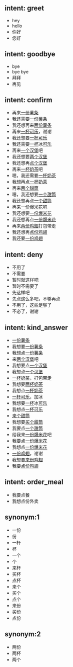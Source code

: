 ## intent: greet
- hey
- hello
- 你好
- 您好

## intent: goodbye
- bye
- bye bye
- 拜拜
- 再见

## intent: confirm
- 再来[一份](quan)[薯条](food)
- 我还需要[一份](quan)[薯条](food)
- 我还想再来[两份](quan)[薯条](food)
- 再来[一杯](quan)[可乐](food)，谢谢
- 我还想要[一杯](quan)[可乐](food)
- 我还需要[一杯](quan)冰[可乐](food)
- 再来[一个](quan)[汉堡](food)吧
- 我还想要[两个](quan)[汉堡](food)
- 我还想再[点个](quan)[汉堡](food)
- 再来[一杯](quan)[奶茶](food)吧
- 嗯，我还需要[一杯](quan)[奶茶](food)
- 我想再点[一杯](quan)[奶茶](food)
- 再来[两个](quan)[甜筒](food)
- 嗯，我还想要[一个](quan)[甜筒](food)
- 我还想再点[一个](quan)[甜筒](food)
- 再来[一份](quan)[爆米花](food)吧
- 我还想要[一份](quan)[爆米花](food)
- 我还想再点[一份](quan)[爆米花](food)
- 再来[两份](quan)[鸡翅](food)打包带走
- 我还想再[点份](quan)[鸡翅](food)
- 我还要[一份](quan)[鸡翅](food)

## intent: deny
- 不用了
- 不需要
- 暂时就这样吧
- 暂时不需要了
- 先这样吧
- 先点这么多吧，不够再点
- 不用了，这些足够了
- 不必了，谢谢


## intent: kind_answer
- [一份](quan)[薯条](food)
- 我想要[一份](quan)[薯条](food)
- 我想点[一份](quan)[薯条](food)
- 来[两个](quan)[汉堡](food)吧
- 我想要点[一个](quan)[汉堡](food)
- 我想点[一个](quan)[汉堡](food)
- [一杯](quan)[奶茶](food)，打包带走
- 我想要[两杯](quan)[奶茶](food)
- 我想点[一杯](quan)[奶茶](food)
- [一杯](quan)[可乐](food)，加冰
- 我想要[一杯](quan)冰[可乐](food)
- 我想点[一杯](quan)[可乐](food)
- [来个](quan)[甜筒](food)
- 我想要[买个](quan)[甜筒](food)
- 我要点[一个](quan)[甜筒](food)
- 给我来[一份](quan)[爆米花](food)吧
- 我要点[一份](quan)[爆米花](food)
- 我想点[一份](quan)[爆米花](food)
- [一份](quan)[鸡翅](food)，谢谢
- 我想要[来份](quan)[鸡翅](food)
- 我要[点份](quan)[鸡翅](food)


## intent: order_meal
- 我要点餐
- 我想点份外卖

## synonym:1
- 一份
- 份
- 一杯
- 杯
- 一个
- 个
- 来杯
- 买杯
- 点杯
- 来个
- 买个
- 点个
- 来份
- 买份
- 点份

## synonym:2
- 两份
- 两杯
- 两个

